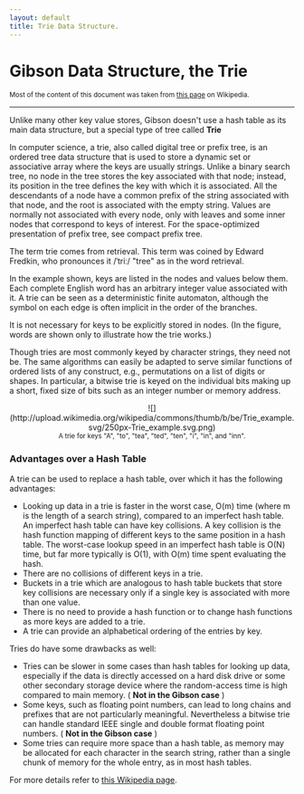```yaml
---
layout: default
title: Trie Data Structure.
---
```


# Gibson Data Structure, the Trie
<small>Most of the content of this document was taken from [this page](http://en.wikipedia.org/wiki/Trie) on Wikipedia.</small>

* * *

Unlike many other key value stores, Gibson doesn't use a hash table as its main data structure, but a special type of tree called **Trie**

In computer science, a trie, also called digital tree or prefix tree, is an ordered tree data structure that is used to store a dynamic set or associative array where the keys are usually strings. Unlike a binary search tree, no node in the tree stores the key associated with that node; instead, its position in the tree defines the key with which it is associated. All the descendants of a node have a common prefix of the string associated with that node, and the root is associated with the empty string. Values are normally not associated with every node, only with leaves and some inner nodes that correspond to keys of interest. For the space-optimized presentation of prefix tree, see compact prefix tree.

The term trie comes from retrieval. This term was coined by Edward Fredkin, who pronounces it /ˈtriː/ "tree" as in the word retrieval.

In the example shown, keys are listed in the nodes and values below them. Each complete English word has an arbitrary integer value associated with it. A trie can be seen as a deterministic finite automaton, although the symbol on each edge is often implicit in the order of the branches.

It is not necessary for keys to be explicitly stored in nodes. (In the figure, words are shown only to illustrate how the trie works.)

Though tries are most commonly keyed by character strings, they need not be. The same algorithms can easily be adapted to serve similar functions of ordered lists of any construct, e.g., permutations on a list of digits or shapes. In particular, a bitwise trie is keyed on the individual bits making up a short, fixed size of bits such as an integer number or memory address.

<center>
    ![](http://upload.wikimedia.org/wikipedia/commons/thumb/b/be/Trie_example.svg/250px-Trie_example.svg.png)
    <br/>
    <small>A trie for keys "A", "to", "tea", "ted", "ten", "i", "in", and "inn".</small>
</center>

### Advantages over a Hash Table

A trie can be used to replace a hash table, over which it has the following advantages:

* Looking up data in a trie is faster in the worst case, O(m) time (where m is the length of a search string), compared to an imperfect hash table. An imperfect hash table can have key collisions. A key collision is the hash function mapping of different keys to the same position in a hash table. The worst-case lookup speed in an imperfect hash table is O(N) time, but far more typically is O(1), with O(m) time spent evaluating the hash.
* There are no collisions of different keys in a trie.
* Buckets in a trie which are analogous to hash table buckets that store key collisions are necessary only if a single key is associated with more than one value.
* There is no need to provide a hash function or to change hash functions as more keys are added to a trie.
* A trie can provide an alphabetical ordering of the entries by key.

Tries do have some drawbacks as well:

* Tries can be slower in some cases than hash tables for looking up data, especially if the data is directly accessed on a hard disk drive or some other secondary storage device where the random-access time is high compared to main memory. ( **Not in the Gibson case** )
* Some keys, such as floating point numbers, can lead to long chains and prefixes that are not particularly meaningful. Nevertheless a bitwise trie can handle standard IEEE single and double format floating point numbers. ( **Not in the Gibson case** )
* Some tries can require more space than a hash table, as memory may be allocated for each character in the search string, rather than a single chunk of memory for the whole entry, as in most hash tables.

For more details refer to [this Wikipedia page](http://en.wikipedia.org/wiki/Trie).